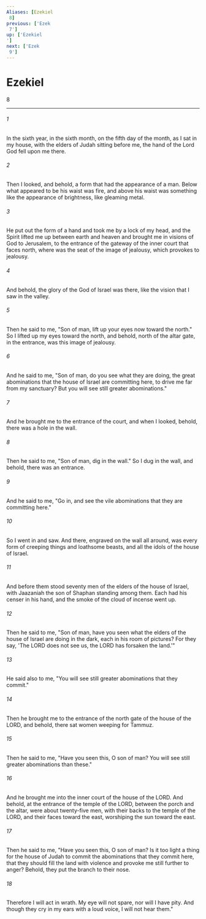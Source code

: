 ```yaml
---
Aliases: [Ezekiel 8]
previous: ['Ezek 7']
up: ['Ezekiel']
next: ['Ezek 9']
---
```

# Ezekiel 8

***
 

###### 1 
In the sixth year, in the sixth month, on the fifth day of the month, as I sat in my house, with the elders of Judah sitting before me, the hand of the Lord God fell upon me there.  

###### 2 
Then I looked, and behold, a form that had the appearance of a man. Below what appeared to be his waist was fire, and above his waist was something like the appearance of brightness, like gleaming metal.  

###### 3 
He put out the form of a hand and took me by a lock of my head, and the Spirit lifted me up between earth and heaven and brought me in visions of God to Jerusalem, to the entrance of the gateway of the inner court that faces north, where was the seat of the image of jealousy, which provokes to jealousy.  

###### 4 
And behold, the glory of the God of Israel was there, like the vision that I saw in the valley.  

###### 5 
Then he said to me, "Son of man, lift up your eyes now toward the north." So I lifted up my eyes toward the north, and behold, north of the altar gate, in the entrance, was this image of jealousy.  

###### 6 
And he said to me, "Son of man, do you see what they are doing, the great abominations that the house of Israel are committing here, to drive me far from my sanctuary? But you will see still greater abominations."  

###### 7 
And he brought me to the entrance of the court, and when I looked, behold, there was a hole in the wall.  

###### 8 
Then he said to me, "Son of man, dig in the wall." So I dug in the wall, and behold, there was an entrance.  

###### 9 
And he said to me, "Go in, and see the vile abominations that they are committing here."  

###### 10 
So I went in and saw. And there, engraved on the wall all around, was every form of creeping things and loathsome beasts, and all the idols of the house of Israel.  

###### 11 
And before them stood seventy men of the elders of the house of Israel, with Jaazaniah the son of Shaphan standing among them. Each had his censer in his hand, and the smoke of the cloud of incense went up.  

###### 12 
Then he said to me, "Son of man, have you seen what the elders of the house of Israel are doing in the dark, each in his room of pictures? For they say, 'The LORD does not see us, the LORD has forsaken the land.'"  

###### 13 
He said also to me, "You will see still greater abominations that they commit."  

###### 14 
Then he brought me to the entrance of the north gate of the house of the LORD, and behold, there sat women weeping for Tammuz.  

###### 15 
Then he said to me, "Have you seen this, O son of man? You will see still greater abominations than these."  

###### 16 
And he brought me into the inner court of the house of the LORD. And behold, at the entrance of the temple of the LORD, between the porch and the altar, were about twenty-five men, with their backs to the temple of the LORD, and their faces toward the east, worshiping the sun toward the east.  

###### 17 
Then he said to me, "Have you seen this, O son of man? Is it too light a thing for the house of Judah to commit the abominations that they commit here, that they should fill the land with violence and provoke me still further to anger? Behold, they put the branch to their nose.  

###### 18 
Therefore I will act in wrath. My eye will not spare, nor will I have pity. And though they cry in my ears with a loud voice, I will not hear them."

